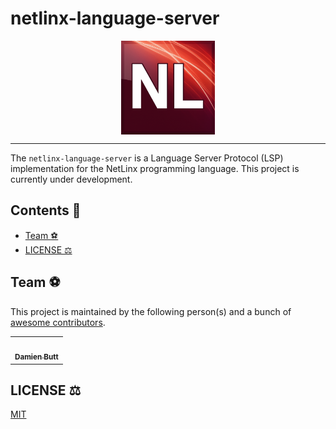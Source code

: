 # netlinx-language-server

<div align="center">
    <img align="center" src="./assets/img/NetLinx1.png" alt="netlinx-logo" width="150"/>
</div>

---

The `netlinx-language-server` is a Language Server Protocol (LSP) implementation for the NetLinx programming language. This project is currently under development.

## Contents :book:

<!-- START doctoc generated TOC please keep comment here to allow auto update -->
<!-- DON'T EDIT THIS SECTION, INSTEAD RE-RUN doctoc TO UPDATE -->

- [Team :soccer:](#team-soccer)
- [LICENSE :balance_scale:](#license-balance_scale)

<!-- END doctoc generated TOC please keep comment here to allow auto update -->

## Team :soccer:

This project is maintained by the following person(s) and a bunch of [awesome contributors](https://github.com/Norgate-AV/netlinx-language-server/graphs/contributors).

<table>
  <tr>
    <td align="center"><a href="https://github.com/damienbutt"><img src="https://avatars.githubusercontent.com/damienbutt?v=4?s=100" width="100px;" alt=""/><br /><sub><b>Damien Butt</b></sub></a><br /></td>
  </tr>
</table>

## LICENSE :balance_scale:

[MIT](./LICENSE)